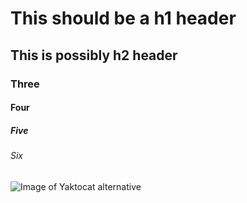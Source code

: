 # This should be a h1 header
## This is possibly h2 header
### Three
#### Four
##### Five
###### Six

![Image of Yaktocat alternative](https://octodex.github.com/images/yaktocat.png)
